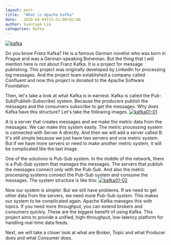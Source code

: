 ```yaml
---
layout: post
title:  "What is Apache Kafka"
date:   2020-04-04T15:51:00+02:00
author: Soontaek Lim
categories: Kafka
---
```

<a href="//soontaeklim.github.io/assets/images/kafka.png" data-lightbox="kafka" data-title="kafka">
  <img src="//soontaeklim.github.io/assets/images/kafka.png" title="kafka">
</a> 

Do you know Franz Kafka? He is a famous German novelist who was born in Prague and was a German-speaking Bohemian. 
But the thing that I will mention here is not about Franz Kafka. It is a project for message publishing. 
This project was originally developed by LinkedIn for processing log messages. 
And the project team established a company called Confluent and now this project is donated to the Apache Software Foundation.

Then, let's take a look at what Kafka is in earnest.
Kafka is called the Pub-Sub(Publish-Subscribe) system. Because the producers publish the messages and the consumers subscribe to get the messages.
Why does Kafka have this structure? Let's take the following images.
<a href="//soontaeklim.github.io/assets/images/kafka01-01.png" data-lightbox="kafka01-01" data-title="kafka01-01">
  <img src="//soontaeklim.github.io/assets/images/kafka01-01.png" title="kafka01-01">
</a> 

A is a server that creates messages and we make the metric data from the messages. We can make this system easily. 
The metric processing system is connected with Server A directly. And then we will add a server called B. It's still simple because we just have two servers and one metric system.
But if we have more servers or need to make another metric system, it will be complicated like the last image.

One of the solutions is Pub-Sub system. In the middle of the network, there is a Pub-Sub system that manages the messages. 
The servers that publish the messages connect only with the Pub-Sub. And also the metric processing systems connect the Pub-Sub system and consume the messages. The system structure is like this:
<a href="//soontaeklim.github.io/assets/images/kafka01-02.png" data-lightbox="kafka01-02" data-title="kafka01-02">
  <img src="//soontaeklim.github.io/assets/images/kafka01-02.png" title="kafka01-02">
</a> 

Now our system is simpler. But we still have problems. If we need to get other data from the servers, we need more Pub-Sub system.
This makes our system to be complicated again. Apache Kafka manages this with topics. If you need more throughput, you can extend brokers and consumers quickly. These are the biggest benefit of using Kafka. 
This project aims to provide a unified, high-throughput, low-latency platform for handling real-time data feeds. 

Next, we will take a closer look at what are Broker, Topic and what Producer does and what Consumer does.
